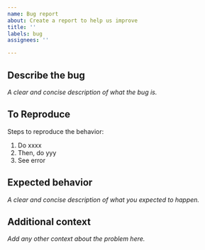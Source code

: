 ```yaml
---
name: Bug report
about: Create a report to help us improve
title: ''
labels: bug
assignees: ''

---
```


## Describe the bug

_A clear and concise description of what the bug is._

## To Reproduce

Steps to reproduce the behavior:

1. Do xxxx
2. Then, do yyy
3. See error

## Expected behavior

_A clear and concise description of what you expected to happen._

## Additional context

_Add any other context about the problem here._
